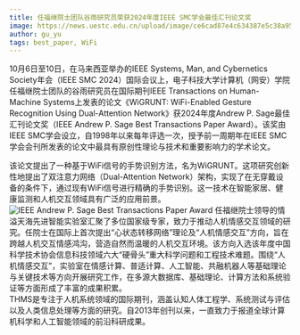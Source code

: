 ```yaml
---
title: 任福继院士团队谷雨研究员荣获2024年度IEEE SMC学会最佳汇刊论文奖
image: https://news.uestc.edu.cn/upload/image/ce6cad87e4c634387e5c38a95288b6c8.jpg
author: gu_yu
tags: best_paper, WiFi
---
```

<!-- excerpt start -->
10月6日至10日，在马来西亚举办的IEEE Systems, Man, and Cybernetics Society年会（IEEE SMC 2024）国际会议上，电子科技大学计算机（网安）学院任福继院士团队的谷雨研究员在国际期刊IEEE Transactions on Human-Machine Systems上发表的论文《WiGRUNT: WiFi-Enabled Gesture Recognition Using Dual-Attention Network》获2024年度Andrew P. Sage最佳汇刊论文奖（IEEE Andrew P. Sage Best Transactions Paper Award）。该奖由IEEE SMC学会设立，自1998年以来每年评选一次，授予前一周期年在IEEE SMC学会会刊所发表的论文中最具有原创性理论与技术和重要影响力的学术论文。<br>
<!-- excerpt end -->
该论文提出了一种基于WiFi信号的手势识别方法，名为WiGRUNT。这项研究创新性地提出了双注意力网络（Dual-Attention Network）架构，实现了在无穿戴设备的条件下，通过现有WiFi信号进行精确的手势识别。这一技术在智能家居、健康监测和人机交互领域具有广泛的应用前景。<br>
<img src="https://news.uestc.edu.cn/upload/image/ce6cad87e4c634387e5c38a95288b6c8.jpg" alt="IEEE Andrew P. Sage Best Transactions Paper Award">
任福继院士领导的情溢天海先进智能实验室汇聚了多位国家级专家，致力于推动人机情感交互领域的研究。任院士在国际上首次提出“心状态转移网络”理论及“人机情感交互”方向，旨在跨越人机交互情感鸿沟，营造自然而温暖的人机交互环境。该方向入选该年度中国科学技术协会信息科技领域六大“硬骨头”重大科学问题和工程技术难题。围绕“人机情感交互”，实验室在情感计算、普适计算、人工智能、共融机器人等基础理论与关键技术等方向开展研究工作，在多源大数据库、基础理论、计算方法和系统验证等方面形成了丰富的成果积累。<br>
THMS是专注于人机系统领域的国际期刊，涵盖认知人体工程学、系统测试与评估以及人类信息处理等方面的研究。自2013年创刊以来，一直致力于报道全球计算机科学和人工智能领域的前沿科研成果。

